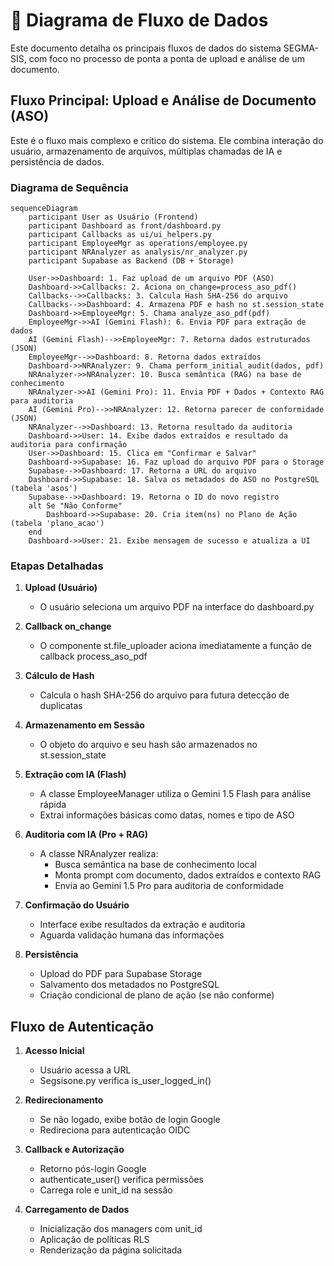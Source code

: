 # 🌊 Diagrama de Fluxo de Dados

Este documento detalha os principais fluxos de dados do sistema SEGMA-SIS, com foco no processo de ponta a ponta de upload e análise de um documento.

## Fluxo Principal: Upload e Análise de Documento (ASO)

Este é o fluxo mais complexo e crítico do sistema. Ele combina interação do usuário, armazenamento de arquivos, múltiplas chamadas de IA e persistência de dados.

### Diagrama de Sequência

```mermaid
sequenceDiagram
    participant User as Usuário (Frontend)
    participant Dashboard as front/dashboard.py
    participant Callbacks as ui/ui_helpers.py
    participant EmployeeMgr as operations/employee.py
    participant NRAnalyzer as analysis/nr_analyzer.py
    participant Supabase as Backend (DB + Storage)

    User->>Dashboard: 1. Faz upload de um arquivo PDF (ASO)
    Dashboard->>Callbacks: 2. Aciona on_change=process_aso_pdf()
    Callbacks-->>Callbacks: 3. Calcula Hash SHA-256 do arquivo
    Callbacks-->>Dashboard: 4. Armazena PDF e hash no st.session_state
    Dashboard->>EmployeeMgr: 5. Chama analyze_aso_pdf(pdf)
    EmployeeMgr->>AI (Gemini Flash): 6. Envia PDF para extração de dados
    AI (Gemini Flash)-->>EmployeeMgr: 7. Retorna dados estruturados (JSON)
    EmployeeMgr-->>Dashboard: 8. Retorna dados extraídos
    Dashboard->>NRAnalyzer: 9. Chama perform_initial_audit(dados, pdf)
    NRAnalyzer->>NRAnalyzer: 10. Busca semântica (RAG) na base de conhecimento
    NRAnalyzer->>AI (Gemini Pro): 11. Envia PDF + Dados + Contexto RAG para auditoria
    AI (Gemini Pro)-->>NRAnalyzer: 12. Retorna parecer de conformidade (JSON)
    NRAnalyzer-->>Dashboard: 13. Retorna resultado da auditoria
    Dashboard->>User: 14. Exibe dados extraídos e resultado da auditoria para confirmação
    User->>Dashboard: 15. Clica em "Confirmar e Salvar"
    Dashboard->>Supabase: 16. Faz upload do arquivo PDF para o Storage
    Supabase-->>Dashboard: 17. Retorna a URL do arquivo
    Dashboard->>Supabase: 18. Salva os metadados do ASO no PostgreSQL (tabela 'asos')
    Supabase-->>Dashboard: 19. Retorna o ID do novo registro
    alt Se "Não Conforme"
        Dashboard->>Supabase: 20. Cria item(ns) no Plano de Ação (tabela 'plano_acao')
    end
    Dashboard->>User: 21. Exibe mensagem de sucesso e atualiza a UI
```

### Etapas Detalhadas

1. **Upload (Usuário)**
   - O usuário seleciona um arquivo PDF na interface do dashboard.py

2. **Callback on_change**
   - O componente st.file_uploader aciona imediatamente a função de callback process_aso_pdf

3. **Cálculo de Hash**
   - Calcula o hash SHA-256 do arquivo para futura detecção de duplicatas

4. **Armazenamento em Sessão**
   - O objeto do arquivo e seu hash são armazenados no st.session_state

5. **Extração com IA (Flash)**
   - A classe EmployeeManager utiliza o Gemini 1.5 Flash para análise rápida
   - Extrai informações básicas como datas, nomes e tipo de ASO

6. **Auditoria com IA (Pro + RAG)**
   - A classe NRAnalyzer realiza:
     - Busca semântica na base de conhecimento local
     - Monta prompt com documento, dados extraídos e contexto RAG
     - Envia ao Gemini 1.5 Pro para auditoria de conformidade

7. **Confirmação do Usuário**
   - Interface exibe resultados da extração e auditoria
   - Aguarda validação humana das informações

8. **Persistência**
   - Upload do PDF para Supabase Storage
   - Salvamento dos metadados no PostgreSQL
   - Criação condicional de plano de ação (se não conforme)

## Fluxo de Autenticação

1. **Acesso Inicial**
   - Usuário acessa a URL
   - Segsisone.py verifica is_user_logged_in()

2. **Redirecionamento**
   - Se não logado, exibe botão de login Google
   - Redireciona para autenticação OIDC

3. **Callback e Autorização**
   - Retorno pós-login Google
   - authenticate_user() verifica permissões
   - Carrega role e unit_id na sessão

4. **Carregamento de Dados**
   - Inicialização dos managers com unit_id
   - Aplicação de políticas RLS
   - Renderização da página solicitada